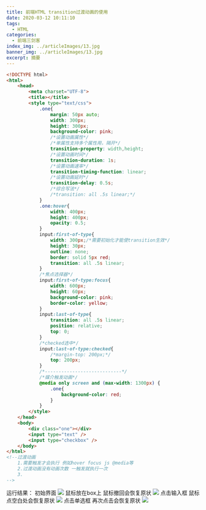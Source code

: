 ```yaml
---
title: 前端HTML transition过渡动画的使用
date: 2020-03-12 10:11:10
tags:
  - HTML
categories:
  - 前端三剑客
index_img: ../articleImages/13.jpg
banner_img: ../articleImages/13.jpg
excerpt: 摘要
---
```

<meta name="referrer" content="no-referrer"/>

```html
<!DOCTYPE html>
<html>
	<head>
		<meta charset="UTF-8">
		<title></title>
		<style type="text/css">
			.one{
				margin: 50px auto;
				width: 300px;
				height: 300px;
				background-color: pink;
				/*设置动画属性*/
				/*单属性支持多个属性用，隔开*/
				transition-property: width,height;
				/*设置动画时间*/
				transition-duration: 1s;
				/*设置动画速率*/
				transition-timing-function: linear;
				/*设置动画延时*/
				transition-delay: 0.5s;
				/*综合写法*/
				/*transition: all .5s linear;*/
			}
			.one:hover{
				width: 400px;
				height: 400px;
				opacity: 0.5;
			}
			input:first-of-type{
				width: 300px;/*需要初始化才能使transition生效*/
				height: 30px;
				outline: none;
				border: solid 5px red;
				transition: all .5s linear;
			}
			/*焦点选择器*/
			input:first-of-type:focus{
				width: 600px;
				height: 60px;
				background-color: pink;
				border-color: yellow;
			}
			input:last-of-type{
				transition: all .5s linear;
				position: relative;
				top: 0;
			}
			/*checked选中*/
			input:last-of-type:checked{
				/*margin-top: 200px;*/
				top: 200px;
			}
			/*----------------------------*/
			/*媒介触发动画*/
			@media only screen and (max-width: 1300px) {
				.one{
					background-color: red;
				}
			}
		</style>
	</head>
	<body>
		<div class="one"></div>
		<input type="text" />
		<input type="checkbox" />
	</body>
</html>
<!--过渡动画
	1.需要触发才会执行 例如hover focus js @media等
	2.过渡动画没有动画次数 一触发就执行一次
	3.
-->
```
运行结果：
初始界面
![](https://img-blog.csdnimg.cn/14ef8d7f9286496b9ad41f25fa17d4e7.png)
鼠标放在box上
鼠标撤回会恢复原状
![](https://img-blog.csdnimg.cn/2337ca6b74d0417d9d31b52ee0988bd7.png)
点击输入框
鼠标点空白处会恢复原状
![](https://img-blog.csdnimg.cn/36b687a2ae0e4109aec1711f9cebad35.png)
点击单选框
再次点击会恢复原状
![](https://img-blog.csdnimg.cn/a0ef969def4843e9805f285710d81ece.png)



